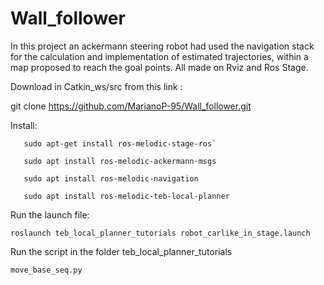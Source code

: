 # Wall_follower

In this project an ackermann steering robot had used the navigation stack for the calculation and implementation of estimated trajectories, within a map proposed to reach the goal points. All made on Rviz and Ros Stage.

   Download in Catkin_ws/src from this link  :
   
  git clone https://github.com/MarianoP-95/Wall_follower.git
 
   Install:

       sudo apt-get install ros-melodic-stage-ros`
       
       sudo apt install ros-melodic-ackermann-msgs
           
       sudo apt install ros-melodic-navigation 

       sudo apt install ros-melodic-teb-local-planner

   
  Run the launch file:

    roslaunch teb_local_planner_tutorials robot_carlike_in_stage.launch


 Run the script in the folder teb_local_planner_tutorials
        
    move_base_seq.py



